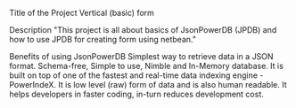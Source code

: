 Title of the Project
Vertical (basic) form

Description
"This project is all about basics of JsonPowerDB (JPDB) and how to use JPDB for creating form using netbean."

Benefits of using JsonPowerDB
Simplest way to retrieve data in a JSON format.
Schema-free, Simple to use, Nimble and In-Memory database.
It is built on top of one of the fastest and real-time data indexing engine - PowerIndeX.
It is low level (raw) form of data and is also human readable.
It helps developers in faster coding, in-turn reduces development cost.


